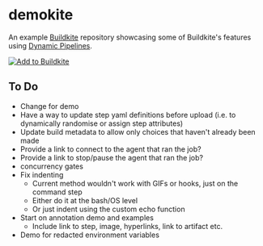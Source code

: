 # demokite

An example [Buildkite](https://buildkite.com/) repository showcasing some of Buildkite's features using [Dynamic Pipelines](https://buildkite.com/docs/pipelines/defining-steps#dynamic-pipelines).

[![Add to Buildkite](https://buildkite.com/button.svg)](https://buildkite.com/new)

## To Do

- Change for demo
- Have a way to update step yaml definitions before upload (i.e. to dynamically randomise or assign step attributes)
- Update build metadata to allow only choices that haven't already been made
- Provide a link to connect to the agent that ran the job?
- Provide a link to stop/pause the agent that ran the job?
- concurrency gates
- Fix indenting
  - Current method wouldn't work with GIFs or hooks, just on the command step
  - Either do it at the bash/OS level
  - Or just indent using the custom echo function
- Start on annotation demo and examples
  - Include link to step, image, hyperlinks, link to artifact etc.
- Demo for redacted environment variables

<!-- 
# to use emojis
# :thisisfine: for failing build intentionally
# :perfection: for succeeding build intentionally
# :bash:
# :sadpanda:
# :partyparrot:
# :docker:
# :metal:
# :red_button:
# :terminal:
# :speech_balloon:
# :ghost:
# :writing_hand:
# :index_pointing_at_the_viewer:
# :brain:
# :mage:
# :astronaut:
# :scientist:
# :technologist:
# :teacher:
# :artist:
# :cook:
# :supervillain:
# :superhero:
# :ninja:
# :juggling:
# :shrug:
# :pinched_fingers:
# :nail_care:
-->
